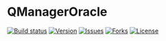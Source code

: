 # QManagerOracle

[![Build status](https://ci.appveyor.com/api/projects/status/1n6q8aql72cv8oom?svg=true)](https://ci.appveyor.com/project/rafaelandrade74/qmanageroracle)
[![Version](https://img.shields.io/badge/Nuget-v1.0.2-blue)](https://www.nuget.org/packages/QManagerOracle/)
[![Issues](https://img.shields.io/github/issues/FerasGamesHosting/QManagerOracle)](https://github.com/FerasGamesHosting/QManagerOracle/issues)
[![Forks](https://img.shields.io/github/forks/FerasGamesHosting/QManagerOracle)](https://github.com/FerasGamesHosting/QManagerOracle/network/members)
[![License](https://img.shields.io/github/license/FerasGamesHosting/QManagerOracle)](https://github.com/FerasGamesHosting/QManagerOracle/blob/master/LICENSE)
